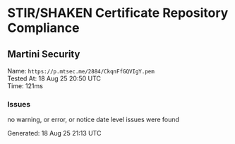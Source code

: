 # STIR/SHAKEN Certificate Repository Compliance

## Martini Security

Name: `https://p.mtsec.me/2884/CkqnFfGQVIgY.pem`\
Tested At: 18 Aug 25 20:50 UTC\
Time: 121ms

### Issues

no warning, or error, or notice date level issues were found

Generated: 18 Aug 25 21:13 UTC
